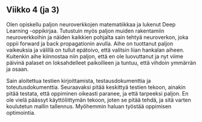 ## Viikko 4 (ja 3)

Olen opiskellu paljon neuroverkkojen matematiikkaa ja lukenut Deep Learning -oppikirjaa. Tutustuin myös paljon muiden rakentamiin neuroverkkoihin ja näiden kaikkien pohjalta sain tehtyä neuroverkon, joka oppii forward ja back propagationin avulla. Aihe on tuottanut paljon vaikeuksia ja välillä on tullut epätoivo, että valitsin liian hankalan aiheen. Kuitenkin aihe kiinnostaa niin paljon, että en ole luovuttanut ja nyt viime päivinä palaset on loksahdelleet paikoilleen ja tuntuu, että vihdoin ymmärrän ja osaan.

Sain aloitettua testien kirjoittamista, testausdokumenttia ja toteutusdokumenttia. Seuraavaksi pitää keskittyä testien tekoon, ainakin pitää testata, että oppiminen oikeasti paranee, ja että tarpeeksi paljon. En ole vielä päässyt käyttöliittymän tekoon, joten se pitää tehdä, ja sitä varten koulutetun mallin tallennus. Myöhemmin haluan työstää oppimisen optimointia.

